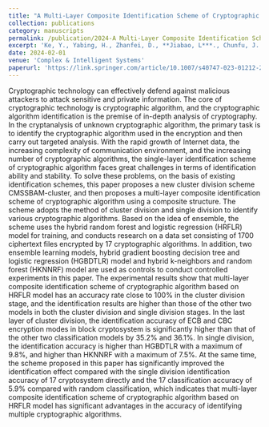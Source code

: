 ```yaml
---
title: "A Multi-Layer Composite Identification Scheme of Cryptographic Algorithm Based on Hybrid Random Forest and Logistic Regression Model"
collection: publications
category: manuscripts
permalink: /publication/2024-A Multi-Layer Composite Identification Scheme of Cryptographic Algorithm Based on Hybrid Random Forest and Logistic Regression Model
excerpt: 'Ke, Y., Yabing, H., Zhanfei, D., **Jiabao, L***., Chunfu, J.'
date: 2024-02-01
venue: 'Complex & Intelligent Systems'
paperurl: 'https://link.springer.com/article/10.1007/s40747-023-01212-2'
---
```


Cryptographic technology can effectively defend against malicious attackers to attack sensitive and private information. The core of cryptographic technology is cryptographic algorithm, and the cryptographic algorithm identification is the premise of in-depth analysis of cryptography. In the cryptanalysis of unknown cryptographic algorithm, the primary task is to identify the cryptographic algorithm used in the encryption and then carry out targeted analysis. With the rapid growth of Internet data, the increasing complexity of communication environment, and the increasing number of cryptographic algorithms, the single-layer identification scheme of cryptographic algorithm faces great challenges in terms of identification ability and stability. To solve these problems, on the basis of existing identification schemes, this paper proposes a new cluster division scheme CMSSBAM-cluster, and then proposes a multi-layer composite identification scheme of cryptographic algorithm using a composite structure. The scheme adopts the method of cluster division and single division to identify various cryptographic algorithms. Based on the idea of ensemble, the scheme uses the hybrid random forest and logistic regression (HRFLR) model for training, and conducts research on a data set consisting of 1700 ciphertext files encrypted by 17 cryptographic algorithms. In addition, two ensemble learning models, hybrid gradient boosting decision tree and logistic regression (HGBDTLR) model and hybrid k-neighbors and random forest (HKNNRF) model are used as controls to conduct controlled experiments in this paper. The experimental results show that multi-layer composite identification scheme of cryptographic algorithm based on HRFLR model has an accuracy rate close to 100% in the cluster division stage, and the identification results are higher than those of the other two models in both the cluster division and single division stages. In the last layer of cluster division, the identification accuracy of ECB and CBC encryption modes in block cryptosystem is significantly higher than that of the other two classification models by 35.2% and 36.1%. In single division, the identification accuracy is higher than HGBDTLR with a maximum of 9.8%, and higher than HKNNRF with a maximum of 7.5%. At the same time, the scheme proposed in this paper has significantly improved the identification effect compared with the single division identification accuracy of 17 cryptosystem directly and the 17 classification accuracy of 5.9% compared with random classification, which indicates that multi-layer composite identification scheme of cryptographic algorithm based on HRFLR model has significant advantages in the accuracy of identifying multiple cryptographic algorithms.
